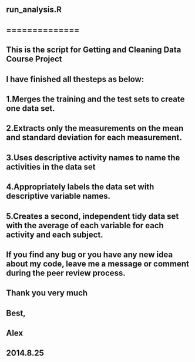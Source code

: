 ## run_analysis.R
## ==============

## This is the script for Getting and Cleaning Data Course Project
## I have finished all thesteps as below:

##        1.Merges the training and the test sets to create one data set.
##        2.Extracts only the measurements on the mean and standard deviation for each measurement. 
##        3.Uses descriptive activity names to name the activities in the data set
##        4.Appropriately labels the data set with descriptive variable names. 
##        5.Creates a second, independent tidy data set with the average of each variable for each activity and each subject. 


## If you find any bug or you have any new idea about my code, leave me a message or comment during the peer review process.

## Thank you very much
## Best,
## Alex
## 2014.8.25
